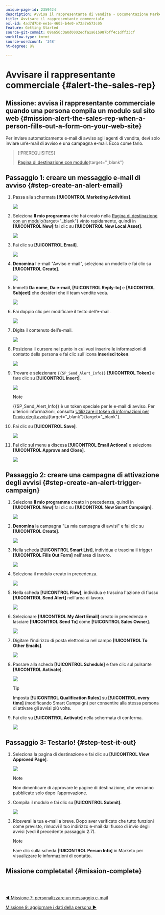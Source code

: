 ```yaml
---
unique-page-id: 2359424
description: Avvisa il rappresentante di vendita - Documentazione Marketo - Documentazione del prodotto
title: Avvisare il rappresentante commerciale
exl-id: 4ad7d7b8-ee1e-4605-b4e0-e72a7e573c05
feature: Getting Started
source-git-commit: 09a656c3a0d0002edfa1a61b987bff4c1dff33cf
workflow-type: tm+mt
source-wordcount: '348'
ht-degree: 8%

---
```


# Avvisare il rappresentante commerciale {#alert-the-sales-rep}

## Missione: avvisa il rappresentante commerciale quando una persona compila un modulo sul sito web {#mission-alert-the-sales-rep-when-a-person-fills-out-a-form-on-your-web-site}

Per inviare automaticamente e-mail di avviso agli agenti di vendita, devi solo inviare un’e-mail di avviso e una campagna e-mail. Ecco come farlo.

>[!PREREQUISITES]
>
>[Pagina di destinazione con modulo](/help/marketo/getting-started/quick-wins/landing-page-with-a-form.md){target="_blank"}

## Passaggio 1: creare un messaggio e-mail di avviso {#step-create-an-alert-email}

1. Passa alla schermata **[!UICONTROL Marketing Activities]**.

   ![](assets/alert-the-sales-rep-1.png)

1. Seleziona **Il mio programma** che hai creato nella [Pagina di destinazione con un modulo](/help/marketo/getting-started/quick-wins/landing-page-with-a-form.md){target="_blank"} vinto rapidamente, quindi in **[!UICONTROL New]** fai clic su **[!UICONTROL New Local Asset]**.

   ![](assets/alert-the-sales-rep-2.png)

1. Fai clic su **[!UICONTROL Email]**.

   ![](assets/alert-the-sales-rep-3.png)

1. **Denomina** l&#39;e-mail &quot;Avviso e-mail&quot;, seleziona un modello e fai clic su **[!UICONTROL Create]**.

   ![](assets/alert-the-sales-rep-4.png)

1. Immetti **Da nome**, **Da e-mail**, **[!UICONTROL Reply-to]** e **[!UICONTROL Subject]** che desideri che il team vendite veda.

   ![](assets/alert-the-sales-rep-5.png)

1. Fai doppio clic per modificare il testo dell’e-mail.

   ![](assets/alert-the-sales-rep-6.png)

1. Digita il contenuto dell’e-mail.

   ![](assets/alert-the-sales-rep-7.png)

1. Posiziona il cursore nel punto in cui vuoi inserire le informazioni di contatto della persona e fai clic sull&#39;icona **Inserisci token**.

   ![](assets/alert-the-sales-rep-8.png)

1. Trovare e selezionare `{{SP_Send_Alert_Info}}` **[!UICONTROL Token]** e fare clic su **[!UICONTROL Insert]**.

   ![](assets/alert-the-sales-rep-9.png)

   >[!NOTE]
   >
   >{{SP_Send_Alert_Info}} è un token speciale per le e-mail di avviso. Per ulteriori informazioni, consulta [Utilizzare il token di informazioni per l&#39;invio degli avvisi](/help/marketo/product-docs/email-marketing/general/using-tokens/use-the-send-alert-info-token.md){target="_blank"}{target="_blank"}.

1. Fai clic su **[!UICONTROL Save]**.

   ![](assets/alert-the-sales-rep-10.png)

1. Fai clic sul menu a discesa **[!UICONTROL Email Actions]** e seleziona **[!UICONTROL Approve and Close]**.

   ![](assets/alert-the-sales-rep-11.png)

## Passaggio 2: creare una campagna di attivazione degli avvisi {#step-create-an-alert-trigger-campaign}

1. Seleziona **Il mio programma** creato in precedenza, quindi in **[!UICONTROL New]** fai clic su **[!UICONTROL New Smart Campaign]**.

   ![](assets/alert-the-sales-rep-12.png)

1. **Denomina** la campagna &quot;La mia campagna di avvisi&quot; e fai clic su **[!UICONTROL Create]**.

   ![](assets/alert-the-sales-rep-13.png)

1. Nella scheda **[!UICONTROL Smart List]**, individua e trascina il trigger **[!UICONTROL Fills Out Form]** nell&#39;area di lavoro.

   ![](assets/alert-the-sales-rep-14.png)

1. Seleziona il modulo creato in precedenza.

   ![](assets/alert-the-sales-rep-15.png)

1. Nella scheda **[!UICONTROL Flow]**, individua e trascina l&#39;azione di flusso **[!UICONTROL Send Alert]** nell&#39;area di lavoro.

   ![](assets/alert-the-sales-rep-16.png)

1. Selezionare **[!UICONTROL My Alert Email]** creato in precedenza e lasciare **[!UICONTROL Send To]** come **[!UICONTROL Sales Owner]**.

   ![](assets/alert-the-sales-rep-17.png)

1. Digitare l&#39;indirizzo di posta elettronica nel campo **[!UICONTROL To Other Emails]**.

   ![](assets/alert-the-sales-rep-18.png)

1. Passare alla scheda **[!UICONTROL Schedule]** e fare clic sul pulsante **[!UICONTROL Activate]**.

   ![](assets/alert-the-sales-rep-19.png)

   >[!TIP]
   >
   >Imposta **[!UICONTROL Qualification Rules]** su **[!UICONTROL every time]** (modificando Smart Campaign) per consentire alla stessa persona di attivare gli avvisi più volte.

1. Fai clic su **[!UICONTROL Activate]** nella schermata di conferma.

   ![](assets/alert-the-sales-rep-20.png)

## Passaggio 3: Testarlo! {#step-test-it-out}

1. Seleziona la pagina di destinazione e fai clic su **[!UICONTROL View Approved Page]**.

   ![](assets/alert-the-sales-21.png)

   >[!NOTE]
   >
   >Non dimenticare di approvare le pagine di destinazione, che verranno pubblicate solo dopo l’approvazione.

1. Compila il modulo e fai clic su **[!UICONTROL Submit]**.

   ![](assets/alert-the-sales-22.png)

1. Riceverai la tua e-mail a breve. Dopo aver verificato che tutto funzioni come previsto, rimuovi il tuo indirizzo e-mail dal flusso di invio degli avvisi (vedi il precedente passaggio 2.7).

   >[!NOTE]
   >
   >Fare clic sulla scheda **[!UICONTROL Person Info]** in Marketo per visualizzare le informazioni di contatto.

## Missione completata! {#mission-complete}

<br> 

[◄ Missione 7: personalizzare un messaggio e-mail](/help/marketo/getting-started/quick-wins/personalize-an-email.md)

[Missione 9: aggiornare i dati della persona ►](/help/marketo/getting-started/quick-wins/update-person-data.md)
